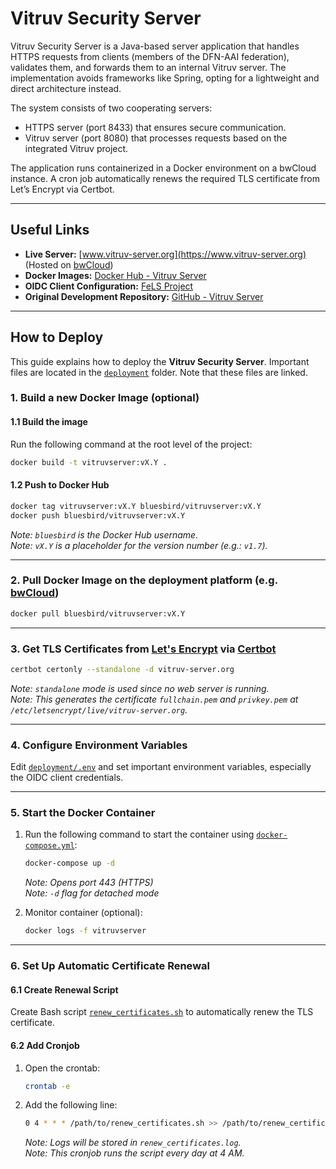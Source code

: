 # Vitruv Security Server
Vitruv Security Server is a Java-based server application that handles HTTPS requests from clients 
(members of the DFN-AAI federation), validates them, and forwards them to an internal Vitruv server. 
The implementation avoids frameworks like Spring, opting for a lightweight and direct architecture instead.

The system consists of two cooperating servers:
- HTTPS server (port 8433) that ensures secure communication.
- Vitruv server (port 8080) that processes requests based on the integrated Vitruv project.

The application runs containerized in a Docker environment on a bwCloud instance.
A cron job automatically renews the required TLS certificate from Let’s Encrypt via Certbot.

---

## Useful Links
- **Live Server:** [www.vitruv-server.org](https://www.vitruv-server.org) (Hosted on [bwCloud](https://www.bw-cloud.org/))
- **Docker Images:** [Docker Hub - Vitruv Server](https://hub.docker.com/r/bluesbird/vitruvserver/tags)
- **OIDC Client Configuration:** [FeLS Project](https://fels.scc.kit.edu/project)
- **Original Development Repository:** [GitHub - Vitruv Server](https://github.com/bluesbird/VitruvServer)

---

## **How to Deploy**

This guide explains how to deploy the **Vitruv Security Server**.
Important files are located in the [`deployment`](./deployment) folder.
Note that these files are linked.

### **1. Build a new Docker Image (optional)**
#### **1.1 Build the image**
Run the following command at the root level of the project:
```sh
docker build -t vitruvserver:vX.Y .
```
#### **1.2 Push to Docker Hub**
```sh
docker tag vitruvserver:vX.Y bluesbird/vitruvserver:vX.Y
docker push bluesbird/vitruvserver:vX.Y
```
_Note: `bluesbird` is the Docker Hub username._  
_Note: `vX.Y` is a placeholder for the version number (e.g.: `v1.7`)._

---

### **2. Pull Docker Image on the deployment platform (e.g. [bwCloud](https://www.bw-cloud.org/))**
```sh
docker pull bluesbird/vitruvserver:vX.Y
```

---

### **3. Get TLS Certificates from [Let's Encrypt](https://letsencrypt.org/) via [Certbot](https://certbot.eff.org/)**
```sh
certbot certonly --standalone -d vitruv-server.org
```
_Note: `standalone` mode is used since no web server is running._  
_Note: This generates the certificate `fullchain.pem` and `privkey.pem` at `/etc/letsencrypt/live/vitruv-server.org`._

---

### **4. Configure Environment Variables**
Edit [`deployment/.env`](./deployment/.env) and set important environment variables, especially the OIDC client credentials.

---

### **5. Start the Docker Container**
1. Run the following command to start the container using [`docker-compose.yml`](./deployment/docker-compose.yml):
   ```sh
   docker-compose up -d
   ```
   _Note: Opens port 443 (HTTPS)_  
   _Note: `-d` flag for detached mode_  


2. Monitor container (optional):  
   ```sh
   docker logs -f vitruvserver
   ```
---

### **6. Set Up Automatic Certificate Renewal**
#### **6.1 Create Renewal Script**
Create Bash script [`renew_certificates.sh`](./deployment/renew_certificates.sh) to automatically renew the TLS certificate.

#### **6.2 Add Cronjob**
1. Open the crontab:
   ```sh
   crontab -e
   ```
2. Add the following line:
   ```sh
   0 4 * * * /path/to/renew_certificates.sh >> /path/to/renew_certificates.log 2>&1
   ```  
   _Note: Logs will be stored in `renew_certificates.log`._  
   _Note: This cronjob runs the script every day at 4 AM._  
